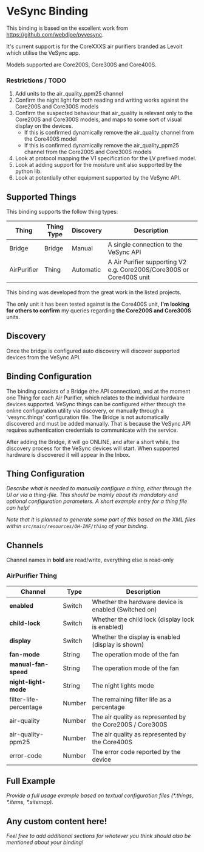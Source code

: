 # VeSync Binding

This binding is based on the excellent work from https://github.com/webdjoe/pyvesync.

It's current support is for the CoreXXXS air purifiers branded as Levoit which utilise the VeSync app.

Models supported are Core200S, Core300S and Core400S.

### Restrictions / TODO

1. Add units to the air_quality_ppm25 channel
2. Confirm the night light for both reading and writing works against the Core200S and Core300S models 
3. Confirm the suspected behaviour that air_quality is relevant only to the Core200S and Core300S models, and maps to some sort of visual display on the devices. 
   * If this is confirmed dynamically remove the air_quality channel from the Core400S model
   * If this is confirmed dynamically remove the air_quality_ppm25 channel from the Core200S and Core300S models
4. Look at protocol mapping the V1 specification for the LV prefixed model. 
5. Look at adding support for the moisture unit also supported by the python lib. 
6. Look at potentially other equipment supported by the VeSync API.

## Supported Things

This binding supports the follow thing types:

| Thing       | Thing Type | Discovery | Description      |  
|-------------|------------|-----------|------------------|
| Bridge      | Bridge     | Manual    | A single connection to the VeSync API  |
| AirPurifier | Thing      | Automatic | A Air Purifier supporting V2 e.g. Core200S/Core300S or Core400S unit |

This binding was developed from the great work in the listed projects.

The only unit it has been tested against is the Core400S unit, **I'm looking for others to confirm** my queries regarding **the Core200S and Core300S** units.

## Discovery

Once the bridge is configured auto discovery will discover supported devices from the VeSync API.

## Binding Configuration

The binding consists of a Bridge (the API connection), and at the moment one Thing for each Air Purifier, which relates to the individual hardware devices supported. VeSync things can be configured either through the online configuration utility via discovery, or manually through a 'vesync.things' configuration file. The Bridge is not automatically discovered and must be added manually. That is because the VeSync API requires authentication credentials to communicate with the service.

After adding the Bridge, it will go ONLINE, and after a short while, the discovery process for the VeSync devices will start. When supported hardware is discovered it will appear in the Inbox.

## Thing Configuration

_Describe what is needed to manually configure a thing, either through the UI or via a thing-file. This should be mainly about its mandatory and optional configuration parameters. A short example entry for a thing file can help!_

_Note that it is planned to generate some part of this based on the XML files within ```src/main/resources/OH-INF/thing``` of your binding._

## Channels

Channel names in **bold** are read/write, everything else is read-only

### AirPurifier Thing

| Channel                | Type     | Description                                               |
|------------------------|----------|-----------------------------------------------------------|
| **enabled**            | Switch   | Whether the hardware device is enabled (Switched on)      |
| **child-lock**         | Switch   | Whether the child lock (display lock is enabled)          |
| **display**            | Switch   | Whether the display is enabled (display is shown)         |
| **fan-mode**           | String   | The operation mode of the fan                             |
| **manual-fan-speed**   | String   | The operation mode of the fan                             |
| **night-light-mode**   | String   | The night lights mode                                     |
| filter-life-percentage | Number   | The remaining filter life as a percentage                 |
| air-quality            | Number   | The air quality as represented by the Core200S / Core300S |
| air-quality-ppm25      | Number   | The air quality as represented by the Core400S            |
| error-code             | Number   | The error code reported by the device                     |

## Full Example

_Provide a full usage example based on textual configuration files (*.things, *.items, *.sitemap)._

## Any custom content here!

_Feel free to add additional sections for whatever you think should also be mentioned about your binding!_
